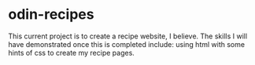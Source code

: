 # odin-recipes

This current project is to create a recipe website, I believe.
The skills I will have demonstrated once this is completed include: using html with some hints of css to create my recipe pages.